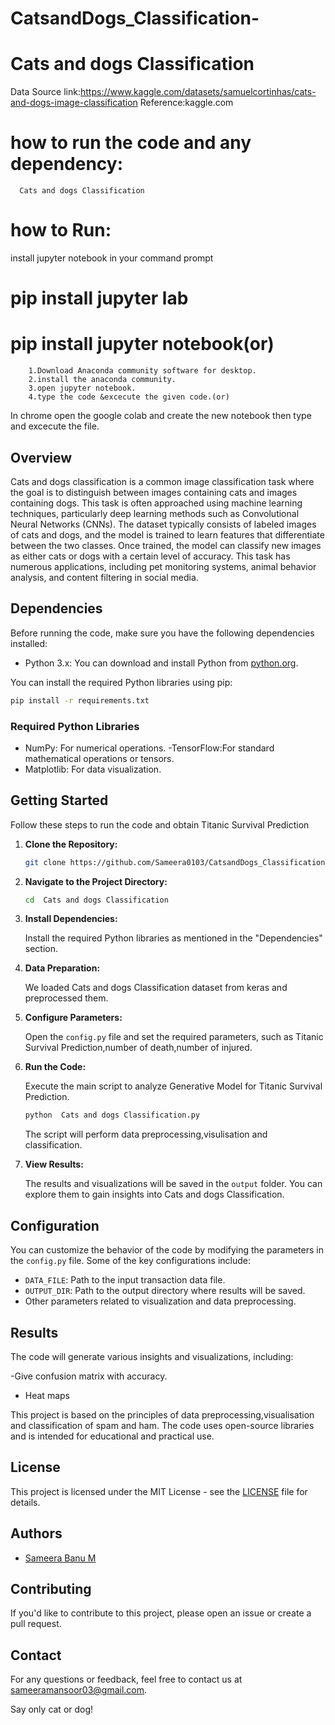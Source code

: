 # CatsandDogs_Classification-

# Cats and dogs Classification
Data Source link:https://www.kaggle.com/datasets/samuelcortinhas/cats-and-dogs-image-classification
Reference:kaggle.com
# how to run the code and any dependency:
      Cats and dogs Classification
# how to Run:
install jupyter notebook in your command prompt
  # pip install jupyter lab
  # pip install jupyter notebook(or)
        1.Download Anaconda community software for desktop.
        2.install the anaconda community.
        3.open jupyter notebook.
        4.type the code &excecute the given code.(or)
  In chrome open the google colab and create the new notebook then type and excecute the file.

## Overview

Cats and dogs classification is a common image classification task where the goal is to distinguish between images containing cats and images containing dogs. This task is often approached using machine learning techniques, particularly deep learning methods such as Convolutional Neural Networks (CNNs). The dataset typically consists of labeled images of cats and dogs, and the model is trained to learn features that differentiate between the two classes. Once trained, the model can classify new images as either cats or dogs with a certain level of accuracy. This task has numerous applications, including pet monitoring systems, animal behavior analysis, and content filtering in social media.

## Dependencies

Before running the code, make sure you have the following dependencies installed:

- Python 3.x: You can download and install Python from [python.org](https://www.python.org/downloads/).

You can install the required Python libraries using pip:

```bash
pip install -r requirements.txt
```

### Required Python Libraries


- NumPy: For numerical operations.
-TensorFlow:For standard mathematical operations or tensors.
- Matplotlib: For data visualization.


## Getting Started

Follow these steps to run the code and obtain  Titanic Survival Prediction
1. **Clone the Repository:**

   ```bash
   git clone https://github.com/Sameera0103/CatsandDogs_Classification.git  
   ```

2. **Navigate to the Project Directory:**

   ```bash
   cd  Cats and dogs Classification
   ```

3. **Install Dependencies:**

   Install the required Python libraries as mentioned in the "Dependencies" section.

4. **Data Preparation:**

   We loaded  Cats and dogs Classification dataset from keras and preprocessed them.

5. **Configure Parameters:**

   Open the `config.py` file and set the required parameters, such as  Titanic Survival Prediction,number of death,number of injured.

6. **Run the Code:**

   Execute the main script to analyze Generative Model for  Titanic Survival Prediction.

   ```bash
   python  Cats and dogs Classification.py
   ```

   The script will perform data preprocessing,visulisation and classification.
7. **View Results:**

   The results and visualizations will be saved in the `output` folder. You can explore them to gain insights into  Cats and dogs Classification.
## Configuration

You can customize the behavior of the code by modifying the parameters in the `config.py` file. Some of the key configurations include:

- `DATA_FILE`: Path to the input transaction data file.
- `OUTPUT_DIR`: Path to the output directory where results will be saved.
- Other parameters related to visualization and data preprocessing.

## Results

The code will generate various insights and visualizations, including:

-Give confusion matrix with accuracy.
- Heat maps 

This project is based on the principles of data preprocessing,visualisation and classification of spam and ham. The code uses open-source libraries and is intended for educational and practical use.

## License

This project is licensed under the MIT License - see the [LICENSE](LICENSE) file for details.

## Authors

- [Sameera Banu M](https://github.com/your-Sameera0103)     

## Contributing

If you'd like to contribute to this project, please open an issue or create a pull request.

## Contact

For any questions or feedback, feel free to contact us at [sameeramansoor03@gmail.com](mailto:sameeramansoor03@gmail.com).  


 Say only cat or dog!
